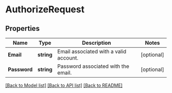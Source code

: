 # AuthorizeRequest

## Properties

Name | Type | Description | Notes
------------ | ------------- | ------------- | -------------
**Email** | **string** | Email associated with a valid account. | [optional] 
**Password** | **string** | Password associated with the email. | [optional] 

[[Back to Model list]](../README.md#documentation-for-models) [[Back to API list]](../README.md#documentation-for-api-endpoints) [[Back to README]](../README.md)


